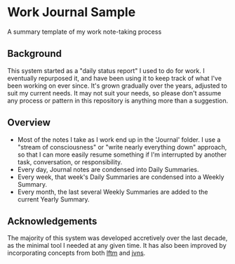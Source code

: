 # Work Journal Sample

A summary template of my work note-taking process

## Background

This system started as a "daily status report" I used to do for work. I eventually repurposed it, and have been using it to keep track of what I've been working on ever since. It's grown gradually over the years, adjusted to suit my current needs. It may not suit your needs, so please don't assume any process or pattern in this repository is anything more than a suggestion.

## Overview

- Most of the notes I take as I work end up in the 'Journal' folder. I use a "stream of consciousness" or "write nearly everything down" approach, so that I can more easily resume something if I'm interrupted by another task, conversation, or responsibility.
- Every day, Journal notes are condensed into Daily Summaries.
- Every week, that week's Daily Summaries are condensed into a Weekly Summary.
- Every month, the last several Weekly Summaries are added to the current Yearly Summary.

## Acknowledgements

The majority of this system was developed accretively over the last decade, as the minimal tool I needed at any given time.
It has also been improved by incorporating concepts from both [lftm](https://github.com/CoralineAda/lftm) and [jvns](https://jvns.ca/blog/brag-documents/).
